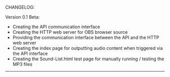 CHANGELOG:

Version 0.1 Beta:

- Creating the API communication interface
- Creating the HTTP web server for OBS browser source
- Providing the communication interface between the API and the HTTP web server
- Creating the index page for outputting audio content when triggered via the API interface
- Creating the Sound-List.html test page for manually running / testing the MP3 files

<hr>
